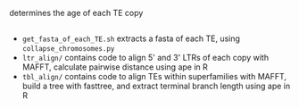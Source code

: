 determines the age of each TE copy


##
- `get_fasta_of_each_TE.sh` extracts a fasta of each TE, using `collapse_chromosomes.py`
- `ltr_align/` contains code to align 5' and 3' LTRs of each copy with MAFFT, calculate pairwise distance using ape in R
- `tbl_align/` contains code to align TEs within superfamilies with MAFFT, build a tree with fasttree, and extract terminal branch length using ape in R
